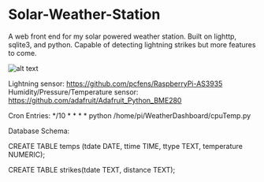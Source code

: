 # Solar-Weather-Station


A web front end for my solar powered weather station. Built on lighttp, sqlite3, and python. Capable of detecting lightning strikes but more features to come.

![alt text](http://i.imgur.com/mCtV8hN.png)

Lightning sensor: https://github.com/pcfens/RaspberryPi-AS3935
Humidity/Pressure/Temperature sensor: https://github.com/adafruit/Adafruit_Python_BME280

Cron Entries:
*/10 * * * * python /home/pi/WeatherDashboard/cpuTemp.py


Database Schema:

CREATE TABLE temps (tdate DATE, ttime TIME, ttype TEXT, temperature NUMERIC);

CREATE TABLE strikes(tdate TEXT, distance TEXT);
